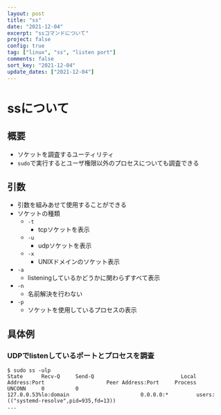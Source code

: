 ```yaml
---
layout: post
title: "ss"
date: "2021-12-04"
excerpt: "ssコマンドについて"
project: false
config: true
tag: ["linux", "ss", "listen port"]
comments: false
sort_key: "2021-12-04"
update_dates: ["2021-12-04"]
---
```


# ssについて

## 概要
 - ソケットを調査するユーティリティ
 - `sudo`で実行するとユーザ権限以外のプロセスについても調査できる

## 引数
 - 引数を組みあせて使用することができる
 - ソケットの種類
   - `-t`
	 - tcpソケットを表示
   - `-u`
	 - udpソケットを表示
   - `-x`
	 - UNIXドメインのソケット表示
 - `-a`
   - listeningしているかどうかに関わらずすべて表示
 - `-n`
   - 名前解決を行わない
 - `-p`
   - ソケットを使用しているプロセスの表示

## 具体例

### UDPでlistenしているポートとプロセスを調査

```console
$ sudo ss -ulp
State      Recv-Q     Send-Q                            Local Address:Port                    Peer Address:Port     Process
UNCONN     0          0                                 127.0.0.53%lo:domain                       0.0.0.0:*         users:(("systemd-resolve",pid=935,fd=13))
...
```
